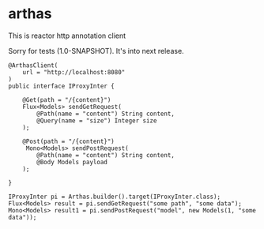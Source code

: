 # arthas
This is reactor http annotation client

Sorry for tests (1.0-SNAPSHOT). It's into next release. 


    @ArthasClient(
        url = "http://localhost:8080"
    )
    public interface IProxyInter {

        @Get(path = "/{content}")
        Flux<Models> sendGetRequest(
            @Path(name = "content") String content,
            @Query(name = "size") Integer size
        );

        @Post(path = "/{content}")
         Mono<Models> sendPostRequest(
            @Path(name = "content") String content,
            @Body Models payload
        );

    }
    
    IProxyInter pi = Arthas.builder().target(IProxyInter.class);
    Flux<Models> result = pi.sendGetRequest("some path", "some data");
    Mono<Models> result1 = pi.sendPostRequest("model", new Models(1, "some data"));